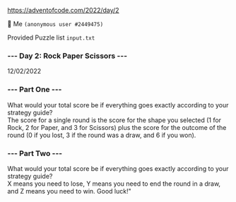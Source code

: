 https://adventofcode.com/2022/day/2

:man_dancing: Me ```(anonymous user #2449475)```

Provided Puzzle list ```input.txt```

### --- Day 2: Rock Paper Scissors ---

12/02/2022

### --- Part One ---

What would your total score be if everything goes exactly according to your strategy guide?<br>
The score for a single round is the score for the shape you selected (1 for Rock, 2 for Paper, and 3 for Scissors) plus the score for the outcome of the round (0 if you lost, 3 if the round was a draw, and 6 if you won).

### --- Part Two ---

What would your total score be if everything goes exactly according to your strategy guide?<br>
X means you need to lose, Y means you need to end the round in a draw, and Z means you need to win. Good luck!"
